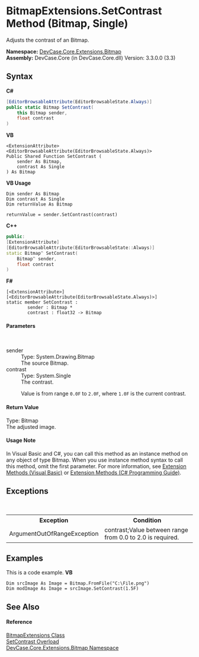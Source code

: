 # BitmapExtensions.SetContrast Method (Bitmap, Single)
 

Adjusts the contrast of an Bitmap.

**Namespace:**&nbsp;<a href="N_DevCase_Core_Extensions_Bitmap">DevCase.Core.Extensions.Bitmap</a><br />**Assembly:**&nbsp;DevCase.Core (in DevCase.Core.dll) Version: 3.3.0.0 (3.3)

## Syntax

**C#**<br />
``` C#
[EditorBrowsableAttribute(EditorBrowsableState.Always)]
public static Bitmap SetContrast(
	this Bitmap sender,
	float contrast
)
```

**VB**<br />
``` VB
<ExtensionAttribute>
<EditorBrowsableAttribute(EditorBrowsableState.Always)>
Public Shared Function SetContrast ( 
	sender As Bitmap,
	contrast As Single
) As Bitmap
```

**VB Usage**<br />
``` VB Usage
Dim sender As Bitmap
Dim contrast As Single
Dim returnValue As Bitmap

returnValue = sender.SetContrast(contrast)
```

**C++**<br />
``` C++
public:
[ExtensionAttribute]
[EditorBrowsableAttribute(EditorBrowsableState::Always)]
static Bitmap^ SetContrast(
	Bitmap^ sender, 
	float contrast
)
```

**F#**<br />
``` F#
[<ExtensionAttribute>]
[<EditorBrowsableAttribute(EditorBrowsableState.Always)>]
static member SetContrast : 
        sender : Bitmap * 
        contrast : float32 -> Bitmap 

```


#### Parameters
&nbsp;<dl><dt>sender</dt><dd>Type: System.Drawing.Bitmap<br />The source Bitmap.</dd><dt>contrast</dt><dd>Type: System.Single<br />The contrast. 

 Value is from range `0.0F` to `2.0F`, where `1.0F` is the current contrast.</dd></dl>

#### Return Value
Type: Bitmap<br />The adjusted image.

#### Usage Note
In Visual Basic and C#, you can call this method as an instance method on any object of type Bitmap. When you use instance method syntax to call this method, omit the first parameter. For more information, see <a href="https://docs.microsoft.com/dotnet/visual-basic/programming-guide/language-features/procedures/extension-methods">Extension Methods (Visual Basic)</a> or <a href="https://docs.microsoft.com/dotnet/csharp/programming-guide/classes-and-structs/extension-methods">Extension Methods (C# Programming Guide)</a>.

## Exceptions
&nbsp;<table><tr><th>Exception</th><th>Condition</th></tr><tr><td>ArgumentOutOfRangeException</td><td>contrast;Value between range from 0.0 to 2.0 is required.</td></tr></table>

## Examples
This is a code example. 
**VB**<br />
``` VB
Dim srcImage As Image = Bitmap.FromFile("C:\File.png")
Dim modImage As Image = srcImage.SetContrast(1.5F)
```


## See Also


#### Reference
<a href="T_DevCase_Core_Extensions_Bitmap_BitmapExtensions">BitmapExtensions Class</a><br /><a href="Overload_DevCase_Core_Extensions_Bitmap_BitmapExtensions_SetContrast">SetContrast Overload</a><br /><a href="N_DevCase_Core_Extensions_Bitmap">DevCase.Core.Extensions.Bitmap Namespace</a><br />